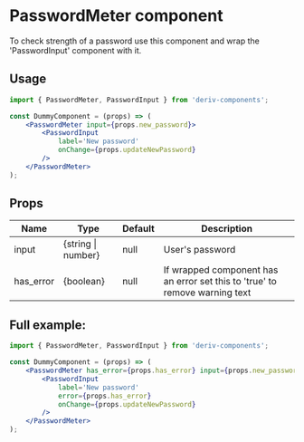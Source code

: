 # PasswordMeter component
To check strength of a password use this component and wrap the 'PasswordInput' component with it.

## Usage
 
```jsx
import { PasswordMeter, PasswordInput } from 'deriv-components';

const DummyComponent = (props) => (
    <PasswordMeter input={props.new_password}>
        <PasswordInput
            label='New password'
            onChange={props.updateNewPassword}
        />
    </PasswordMeter>
);
```

## Props

| Name                     | Type                   | Default            | Description                                                                                                              |
|--------------------------|------------------------|--------------------|--------------------------------------------------------------------------------------------------------------------------|
| input                    | {string \| number}     | null               | User's password                                                                                                          |
| has_error                | {boolean}              | null               | If wrapped component has an error set this to 'true' to remove warning text                                              |


## Full example:

```jsx
import { PasswordMeter, PasswordInput } from 'deriv-components';

const DummyComponent = (props) => (
    <PasswordMeter has_error={props.has_error} input={props.new_password}>
        <PasswordInput
            label='New password'
            error={props.has_error}
            onChange={props.updateNewPassword}
        />
    </PasswordMeter>
);
```